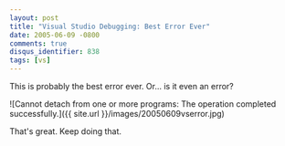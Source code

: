 ```yaml
---
layout: post
title: "Visual Studio Debugging: Best Error Ever"
date: 2005-06-09 -0800
comments: true
disqus_identifier: 838
tags: [vs]
---
```

This is probably the best error ever. Or... is it even an error?

 ![Cannot detach from one or more programs: The operation completed
successfully.]({{ site.url }}/images/20050609vserror.jpg)

 That's great. Keep doing that.
